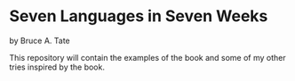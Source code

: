 # Seven Languages in Seven Weeks
by Bruce A. Tate

This repository will contain the examples of the book and some of my
other tries inspired by the book.
